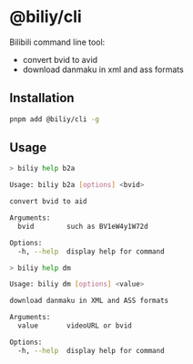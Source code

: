 # @biliy/cli

Bilibili command line tool:
- convert bvid to avid
- download danmaku in xml and ass formats

## Installation

```bash
pnpm add @biliy/cli -g
```

## Usage

```bash
> biliy help b2a

Usage: biliy b2a [options] <bvid>

convert bvid to aid

Arguments:
  bvid        such as BV1eW4y1W72d

Options:
  -h, --help  display help for command
```

```bash
> biliy help dm

Usage: biliy dm [options] <value>

download danmaku in XML and ASS formats

Arguments:
  value       videoURL or bvid

Options:
  -h, --help  display help for command
```